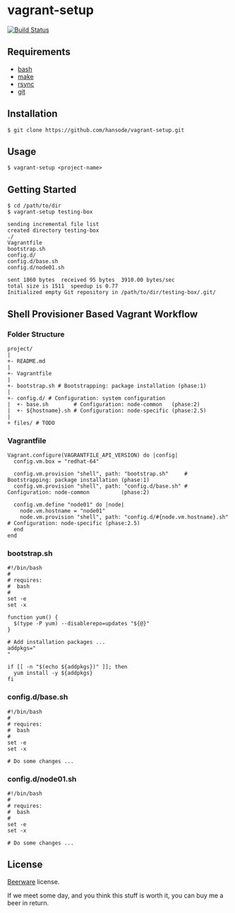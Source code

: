 vagrant-setup
=============

[![Build Status](https://travis-ci.org/hansode/vagrant-setup.png)](https://travis-ci.org/hansode/vagrant-setup)

Requirements
------------

+ [bash](http://www.gnu.org/software/bash/)
+ [make](http://www.gnu.org/software/make/)
+ [rsync](http://rsync.samba.org/)
+ [git](http://git-scm.com/)

Installation
------------

```
$ git clone https://github.com/hansode/vagrant-setup.git
```

Usage
-----

```
$ vagrant-setup <project-name>
```

Getting Started
---------------

```
$ cd /path/to/dir
$ vagrant-setup testing-box

sending incremental file list
created directory testing-box
./
Vagrantfile
bootstrap.sh
config.d/
config.d/base.sh
config.d/node01.sh

sent 1860 bytes  received 95 bytes  3910.00 bytes/sec
total size is 1511  speedup is 0.77
Initialized empty Git repository in /path/to/dir/testing-box/.git/
```

Shell Provisioner Based Vagrant Workflow
----------------------------------------

### Folder Structure

```
project/
|
+- README.md
|
+- Vagrantfile
|
+- bootstrap.sh # Bootstrapping: package installation (phase:1)
|
+- config.d/ # Configuration: system configuration
|  +- base.sh        # Configuration: node-common   (phase:2)
|  +- ${hostname}.sh # Configuration: node-specific (phase:2.5)
|
+ files/ # TODO
```

### Vagrantfile

```
Vagrant.configure(VAGRANTFILE_API_VERSION) do |config|
  config.vm.box = "redhat-64"

  config.vm.provision "shell", path: "bootstrap.sh"     # Bootstrapping: package installation (phase:1)
  config.vm.provision "shell", path: "config.d/base.sh" # Configuration: node-common          (phase:2)

  config.vm.define "node01" do |node|
    node.vm.hostname = "node01"
    node.vm.provision "shell", path: "config.d/#{node.vm.hostname}.sh" # Configuration: node-specific (phase:2.5)
  end
end
```

### bootstrap.sh

```
#!/bin/bash
#
# requires:
#  bash
#
set -e
set -x

function yum() {
  $(type -P yum) --disablerepo=updates "${@}"
}

# Add installation packages ...
addpkgs="
"

if [[ -n "$(echo ${addpkgs})" ]]; then
  yum install -y ${addpkgs}
fi
```

### config.d/base.sh

```
#!/bin/bash
#
# requires:
#  bash
#
set -e
set -x

# Do some changes ...
```

### config.d/node01.sh

```
#!/bin/bash
#
# requires:
#  bash
#
set -e
set -x

# Do some changes ...
```

License
-------

[Beerware](http://en.wikipedia.org/wiki/Beerware) license.

If we meet some day, and you think this stuff is worth it, you can buy me a beer in return.
